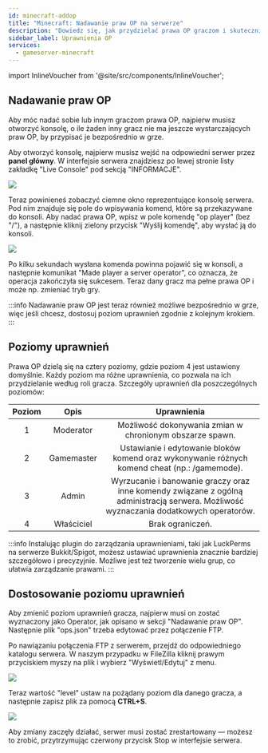 ```yaml
---
id: minecraft-addop
title: "Minecraft: Nadawanie praw OP na serwerze"
description: "Dowiedz się, jak przydzielać prawa OP graczom i skutecznie zarządzać uprawnieniami serwera dla lepszej kontroli gry → Sprawdź teraz"
sidebar_label: Uprawnienia OP
services:
  - gameserver-minecraft
---
```


import InlineVoucher from '@site/src/components/InlineVoucher';

<InlineVoucher />

## Nadawanie praw OP

Aby móc nadać sobie lub innym graczom prawa OP, najpierw musisz otworzyć konsolę, o ile żaden inny gracz nie ma jeszcze wystarczających praw OP, by przypisać je bezpośrednio w grze.


Aby otworzyć konsolę, najpierw musisz wejść na odpowiedni serwer przez **panel główny**. W interfejsie serwera znajdziesz po lewej stronie listy zakładkę "Live Console" pod sekcją "INFORMACJE".

![](https://screensaver01.zap-hosting.com/index.php/s/PAaZQPXF75aW4Bi/preview)

Teraz powinieneś zobaczyć ciemne okno reprezentujące konsolę serwera. Pod nim znajduje się pole do wpisywania komend, które są przekazywane do konsoli. Aby nadać prawa OP, wpisz w pole komendę "op player" (bez "/"), a następnie kliknij zielony przycisk "Wyślij komendę", aby wysłać ją do konsoli.

![](https://screensaver01.zap-hosting.com/index.php/s/myba237CL5XMfKi/preview)

Po kilku sekundach wysłana komenda powinna pojawić się w konsoli, a następnie komunikat "Made player a server operator", co oznacza, że operacja zakończyła się sukcesem. Teraz dany gracz ma pełne prawa OP i może np. zmieniać tryb gry.

:::info
Nadawanie praw OP jest teraz również możliwe bezpośrednio w grze, więc jeśli chcesz, dostosuj poziom uprawnień zgodnie z kolejnym krokiem.
:::

## Poziomy uprawnień

Prawa OP dzielą się na cztery poziomy, gdzie poziom 4 jest ustawiony domyślnie. Każdy poziom ma różne uprawnienia, co pozwala na ich przydzielanie według roli gracza. Szczegóły uprawnień dla poszczególnych poziomów:

| Poziom | Opis | Uprawnienia |
| :-----: |:-------------:| :-----:|
| 1 | Moderator | Możliwość dokonywania zmian w chronionym obszarze spawn. |
| 2 | Gamemaster | Ustawianie i edytowanie bloków komend oraz wykonywanie różnych komend cheat (np.: /gamemode). |
| 3 | Admin | Wyrzucanie i banowanie graczy oraz inne komendy związane z ogólną administracją serwera. Możliwość wyznaczania dodatkowych operatorów. |
| 4 | Właściciel | Brak ograniczeń. |

:::info
Instalując plugin do zarządzania uprawnieniami, taki jak LuckPerms na serwerze Bukkit/Spigot, możesz ustawiać uprawnienia znacznie bardziej szczegółowo i precyzyjnie. Możliwe jest też tworzenie wielu grup, co ułatwia zarządzanie prawami.
:::

## Dostosowanie poziomu uprawnień

Aby zmienić poziom uprawnień gracza, najpierw musi on zostać wyznaczony jako Operator, jak opisano w sekcji "Nadawanie praw OP". Następnie plik "ops.json" trzeba edytować przez połączenie FTP.

Po nawiązaniu połączenia FTP z serwerem, przejdź do odpowiedniego katalogu serwera. W naszym przypadku w FileZilla kliknij prawym przyciskiem myszy na plik i wybierz "Wyświetl/Edytuj" z menu.

![](https://screensaver01.zap-hosting.com/index.php/s/TTeL8WqnQfrdEDq/preview)

Teraz wartość "level" ustaw na pożądany poziom dla danego gracza, a następnie zapisz plik za pomocą **CTRL+S**.

![](https://screensaver01.zap-hosting.com/index.php/s/WKQkAR3oALsSNAc/preview)

Aby zmiany zaczęły działać, serwer musi zostać zrestartowany — możesz to zrobić, przytrzymując czerwony przycisk Stop w interfejsie serwera.

<InlineVoucher />